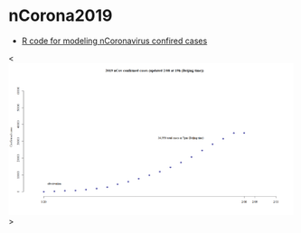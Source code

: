 # nCorona2019

- [R code for modeling nCoronavirus confired cases](https://github.com/vanhungtran/nCorona2019/blob/master/comparemodels_nCon2019.R)


<![alt text](https://github.com/vanhungtran/nCorona2019/blob/master/Best%20models%20for%20nCon2019.gif)> 
